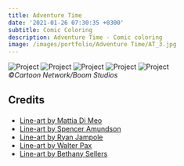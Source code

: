 ```yaml
---
title: Adventure Time
date: '2021-01-26 07:30:35 +0300'
subtitle: Comic Coloring
description: Adventure Time - Comic coloring
image: /images/portfolio/Adventure Time/AT_3.jpg
---
```


<div class="gallery-box">
  <div class="gallery">
    <img src="{{site.baseurl}}/images/portfolio/Adventure Time/AT_1.jpg" alt="Project">
    <img src="{{site.baseurl}}/images/portfolio/Adventure Time/AT_2.jpg" alt="Project">
    <img src="{{site.baseurl}}/images/portfolio/Adventure Time/AT_3.jpg" alt="Project">
    <img src="{{site.baseurl}}/images/portfolio/Adventure Time/AT_4.jpg" alt="Project">
    <img src="{{site.baseurl}}/images/portfolio/Adventure Time/AT_5.jpg" alt="Project">
  </div>
  <em>©Cartoon Network/Boom Studios</em>
</div>

<div class="block-header inner-sm" style="margin-top: 1.5em; margin-bottom: 1.5em">
  <h2 class="block-title line-top">Credits</h2>
</div>

* <a href="#secao-destino">Line-art by Mattia Di Meo</a>
* <a href="#secao-destino">Line-art by Spencer Amundson</a>
* <a href="#secao-destino">Line-art by Ryan Jampole</a>
* <a href="#secao-destino">Line-art by Walter Pax</a>
* <a href="#secao-destino">Line-art by Bethany Sellers</a>
